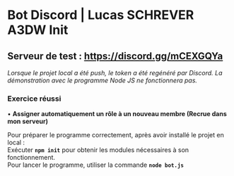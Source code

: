 # Bot Discord | Lucas SCHREVER A3DW Init

## Serveur de test : https://discord.gg/mCEXGQYa
*Lorsque le projet local a été push, le token a été regénéré par Discord. La démonstration avec le programme Node JS ne fonctionnera pas.*

### Exercice réussi
• **Assigner automatiquement un rôle à un nouveau membre (Recrue dans mon serveur)**

Pour préparer le programme correctement, après avoir installé le projet en local : 
<br/>
Exécuter **`npm init`** pour obtenir les modules nécessaires à son fonctionnement.
<br/>
Pour lancer le programme, utiliser la commande **`node bot.js`**




